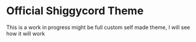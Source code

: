 # Official Shiggycord Theme
This is a work in progress might be full custom self made theme, I will see how it will work